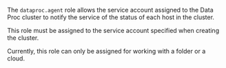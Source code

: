 The `dataproc.agent` role allows the service account assigned to the Data Proc cluster to notify the service of the status of each host in the cluster.

This role must be assigned to the service account specified when creating the cluster.

Currently, this role can only be assigned for working with a folder or a cloud.